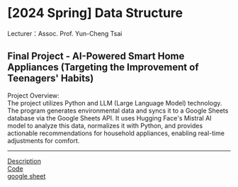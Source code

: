 # [2024 Spring] Data Structure<br>
Lecturer：Assoc. Prof. Yun-Cheng Tsai<br>
## Final Project - AI-Powered Smart Home Appliances (Targeting the Improvement of Teenagers' Habits)
Project Overview:<br>
  The project utilizes Python and LLM (Large Language Model) technology. The program generates environmental data and syncs it to a Google Sheets database via the Google Sheets API. It uses Hugging Face's Mistral AI model to analyze this data, normalizes it with Python, and provides actionable recommendations for household appliances, enabling real-time adjustments for comfort.<br>
*****
[Description](https://github.com/ethanlin1126/DS/blob/main/%E6%99%BA%E8%83%BD%E5%AE%B6%E9%9B%BB.pdf)<br>
[Code](https://colab.research.google.com/drive/1PGRkGe_Pj9mGePHu_de3hOsz_6pHqKYb#scrollTo=yBXLAZWTOE9X)<br>
[google sheet](https://docs.google.com/spreadsheets/d/16NhAOWn_yq4i3WssKDXiHmqfN6mCyzqN6O7jFXVFqeQ/edit#gid=0)
